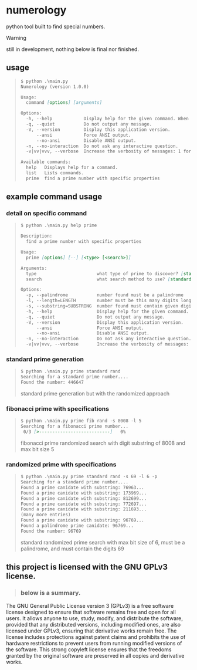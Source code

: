  # numerology
  python tool built to find special numbers.

> [!WARNING]  
> still in development, nothing below is final nor finished.

## usage
> ```md
> $ python .\main.py
> Numerology (version 1.0.0)
> 
> Usage:
>   command [options] [arguments]
> 
> Options:
>   -h, --help            Display help for the given command. When no command is given display help for the list command.
>   -q, --quiet           Do not output any message.
>   -V, --version         Display this application version.
>       --ansi            Force ANSI output.
>       --no-ansi         Disable ANSI output.
>   -n, --no-interaction  Do not ask any interactive question.
>   -v|vv|vvv, --verbose  Increase the verbosity of messages: 1 for normal output, 2 for more verbose output and 3 for debug.
> 
> Available commands:
>   help   Displays help for a command.
>   list   Lists commands.
>   prime  find a prime number with specific properties
> ```

## example command usage

### detail on specific command
> ```md
> $ python .\main.py help prime
> 
> Description:
>   find a prime number with specific properties
> 
> Usage:
>   prime [options] [--] [<type> [<search>]]
> 
> Arguments:
>   type                       what type of prime to discover? [standard, fib, twin, safe] [default: "standard"]
>   search                     what search method to use? [standard, rand] [default: "standard"]
> 
> Options:
>   -p, --palindrome           number found must be a palindrome
>   -l, --length=LENGTH        number must be this many digits long [default: "6"]
>   -s, --substring=SUBSTRING  number found must contain given digits
>   -h, --help                 Display help for the given command. When no command is given display help for the list command.
>   -q, --quiet                Do not output any message.
>   -V, --version              Display this application version.
>       --ansi                 Force ANSI output.
>       --no-ansi              Disable ANSI output.
>   -n, --no-interaction       Do not ask any interactive question.
>   -v|vv|vvv, --verbose       Increase the verbosity of messages: 1 for normal output, 2 for more verbose output and 3 for debug.
> ```

### standard prime generation
> ```md
> $ python .\main.py prime standard rand
> Searching for a standard prime number....
> Found the number: 446647
> ```
> standard prime generation but with the randomized approach

### fibonacci prime with specifications
> ```md
> $ python .\main.py prime fib rand -s 8008 -l 5
> Searching for a fibonacci prime number...
>  0/3 [>---------------------------]   0%
> ```
> fibonacci prime randomized search with digit substring of 8008 and max bit size 5

### randomized prime with specifications
> ```md
> $ python .\main.py prime standard rand -s 69 -l 6 -p
> Searching for a standard prime number....
> Found a prime canidate with substring: 76963...
> Found a prime canidate with substring: 173969...
> Found a prime canidate with substring: 812699...
> Found a prime canidate with substring: 772697...
> Found a prime canidate with substring: 211693...
> (many more entries)
> Found a prime canidate with substring: 96769...
> Found a palindrome prime canidate: 96769...
> Found the number: 96769
> ```
> standard randomized prime search with max bit size of 6, must be a palindrome, and must contain the digits 69

## this project is licensed with the GNU GPLv3 license.
> ### below is a summary.

The GNU General Public License version 3 (GPLv3) is a free software license designed to ensure that software remains free and open for all users. It allows anyone to use, study, modify, and distribute the software, provided that any distributed versions, including modified ones, are also licensed under GPLv3, ensuring that derivative works remain free. The license includes protections against patent claims and prohibits the use of hardware restrictions to prevent users from running modified versions of the software. This strong copyleft license ensures that the freedoms granted by the original software are preserved in all copies and derivative works.
